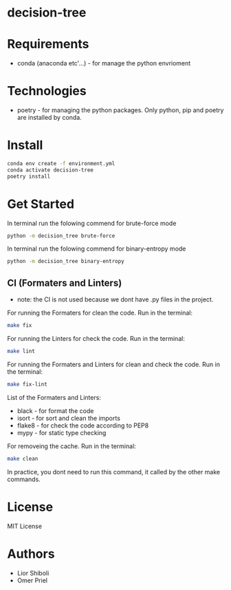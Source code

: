 # decision-tree

# Requirements

* conda (anaconda etc'...) - for manage the python envrioment

# Technologies

* poetry - for managing the python packages. Only python, pip and poetry are installed by conda.

# Install

```bash
conda env create -f environment.yml
conda activate decision-tree
poetry install
```

# Get Started

In terminal run the folowing commend for brute-force mode

```bash
python -m decision_tree brute-force
```

In terminal run the folowing commend for binary-entropy mode

```bash
python -m decision_tree binary-entropy
```

## CI (Formaters and Linters)

* note: the CI is not used because we dont have .py files in the project.

For running the Formaters for clean the code. Run in the terminal:

```bash
make fix
```

For running the Linters for check the code. Run in the terminal:

```bash
make lint
```

For running the Formaters and Linters for clean and check the code. Run in the terminal:

```bash
make fix-lint
```

List of the Formaters and Linters:

* black - for format the code
* isort - for sort and clean the imports
* flake8 - for check the code according to PEP8
* mypy - for static type checking


For removeing the cache. Run in the terminal:

```bash
make clean
```

In practice, you dont need to run this command, it called by the other make commands.

# License

MIT License

# Authors

* Lior Shiboli
* Omer Priel
